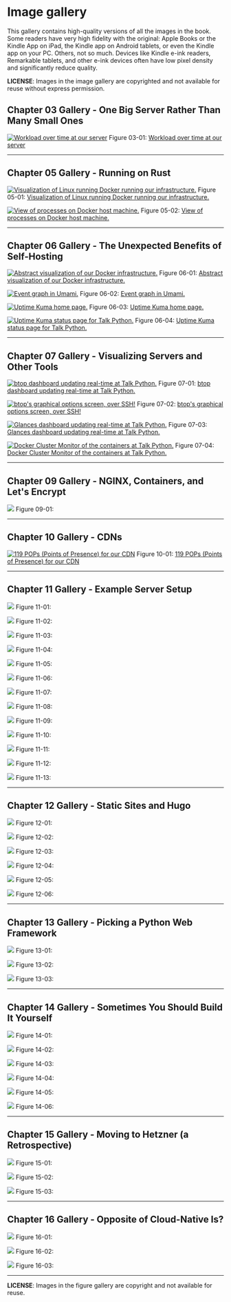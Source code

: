 # Image gallery

This gallery contains high-quality versions of all the images in the book. Some readers have very high fidelity with the original: Apple Books or the Kindle App on iPad, the Kindle app on  Android tablets, or even the Kindle app on your PC. Others, not so much. Devices like Kindle e-ink readers, Remarkable tablets, and other e-ink devices often have low pixel density and significantly reduce quality.


**LICENSE**: Images in the image gallery are copyrighted and not available for reuse without express permission.

## Chapter 03 Gallery - One Big Server Rather Than Many Small Ones

[![Workload over time at our server](figures/03-01-workload-talkpython-apps.png)](figures/03-01-workload-talkpython-apps.png)
Figure 03-01: [Workload over time at our server](figures/03-01-workload-talkpython-apps.png)



----------------------------

## Chapter 05 Gallery - Running on Rust

[![Visualization of Linux running Docker running our infrastructure.](figures/05-01-architecture-tiers.png)](figures/05-01-architecture-tiers.png)
Figure 05-01: [Visualization of Linux running Docker running our infrastructure.](figures/05-01-architecture-tiers.png)


[![View of processes on Docker host machine.](figures/05-02-granian-lots-of-granian.png)](figures/05-02-granian-lots-of-granian.png)
Figure 05-02: [View of processes on Docker host machine.](figures/05-02-granian-lots-of-granian.png)



----------------------------

## Chapter 06 Gallery - The Unexpected Benefits of Self-Hosting

[![Abstract visualization of our Docker infrastructure.](figures/06-01-server-tree.png)](figures/06-01-server-tree.png)
Figure 06-01: [Abstract visualization of our Docker infrastructure.](figures/06-01-server-tree.png)


[![Event graph in Umami.](figures/06-02-events-chart.png)](figures/06-02-events-chart.png)
Figure 06-02: [Event graph in Umami.](figures/06-02-events-chart.png)


[![Uptime Kuma home page.](figures/06-03-uptime-kuma.png)](figures/06-03-uptime-kuma.png)
Figure 06-03: [Uptime Kuma home page.](figures/06-03-uptime-kuma.png)


[![Uptime Kuma status page for Talk Python.](figures/06-04-status-talkpython.png)](figures/06-04-status-talkpython.png)
Figure 06-04: [Uptime Kuma status page for Talk Python.](figures/06-04-status-talkpython.png)



----------------------------

## Chapter 07 Gallery - Visualizing Servers and Other Tools

[![btop dashboard updating real-time at Talk Python.](figures/07-01-btop-dashboard.jpg)](figures/07-01-btop-dashboard.jpg)
Figure 07-01: [btop dashboard updating real-time at Talk Python.](figures/07-01-btop-dashboard.jpg)


[![btop's graphical options screen, over SSH!](figures/07-02-btop-options.jpg)](figures/07-02-btop-options.jpg)
Figure 07-02: [btop's graphical options screen, over SSH!](figures/07-02-btop-options.jpg)


[![Glances dashboard updating real-time at Talk Python.](figures/07-03-glances.jpg)](figures/07-03-glances.jpg)
Figure 07-03: [Glances dashboard updating real-time at Talk Python.](figures/07-03-glances.jpg)


[![Docker Cluster Monitor of the containers at Talk Python.](figures/07-04-docker-cluster-monitor.jpg)](figures/07-04-docker-cluster-monitor.jpg)
Figure 07-04: [Docker Cluster Monitor of the containers at Talk Python.](figures/07-04-docker-cluster-monitor.jpg)



----------------------------

## Chapter 09 Gallery - NGINX, Containers, and Let's Encrypt

[![](figures/05-01-architecture-tiers.png)](figures/05-01-architecture-tiers.png)
Figure 09-01: [](figures/05-01-architecture-tiers.png)



----------------------------

## Chapter 10 Gallery - CDNs

[![119 POPs (Points of Presence) for our CDN](figures/10-01-cdn-pops.jpg)](figures/10-01-cdn-pops.jpg)
Figure 10-01: [119 POPs (Points of Presence) for our CDN](figures/10-01-cdn-pops.jpg)



----------------------------

## Chapter 11 Gallery - Example Server Setup

[![](figures/11-01-hetzner-projects.png)](figures/11-01-hetzner-projects.png)
Figure 11-01: [](figures/11-01-hetzner-projects.png)


[![](figures/11-02-bash-basics.png)](figures/11-02-bash-basics.png)
Figure 11-02: [](figures/11-02-bash-basics.png)


[![](figures/11-03-bash-basics.pngohmyzsh-completion.png)](figures/11-03-bash-basics.pngohmyzsh-completion.png)
Figure 11-03: [](figures/11-03-bash-basics.pngohmyzsh-completion.png)


[![](figures/11-04-pls-listing.png)](figures/11-04-pls-listing.png)
Figure 11-04: [](figures/11-04-pls-listing.png)


[![](figures/11-05-docker-layers.png)](figures/11-05-docker-layers.png)
Figure 11-05: [](figures/11-05-docker-layers.png)


[![](figures/11-06-docker-compose-output-base-images.png)](figures/11-06-docker-compose-output-base-images.png)
Figure 11-06: [](figures/11-06-docker-compose-output-base-images.png)


[![](figures/11-07-video-collector.png)](figures/11-07-video-collector.png)
Figure 11-07: [](figures/11-07-video-collector.png)


[![](figures/11-08-build-video-collector.png)](figures/11-08-build-video-collector.png)
Figure 11-08: [](figures/11-08-build-video-collector.png)


[![](figures/11-09-running-video-collector.png)](figures/11-09-running-video-collector.png)
Figure 11-09: [](figures/11-09-running-video-collector.png)


[![](figures/11-10-service-status.png)](figures/11-10-service-status.png)
Figure 11-10: [](figures/11-10-service-status.png)


[![](figures/11-11-nginx-up.png)](figures/11-11-nginx-up.png)
Figure 11-11: [](figures/11-11-nginx-up.png)


[![](figures/11-07-video-collector.png)](figures/11-07-video-collector.png)
Figure 11-12: [](figures/11-07-video-collector.png)


[![](figures/11-12-deploy-output.png)](figures/11-12-deploy-output.png)
Figure 11-13: [](figures/11-12-deploy-output.png)



----------------------------

## Chapter 12 Gallery - Static Sites and Hugo

[![](figures/12-01-hugo.png)](figures/12-01-hugo.png)
Figure 12-01: [](figures/12-01-hugo.png)


[![](figures/12-02-berkmansolutions-1.png)](figures/12-02-berkmansolutions-1.png)
Figure 12-02: [](figures/12-02-berkmansolutions-1.png)


[![](figures/12-03-berkmansolutions-2.png)](figures/12-03-berkmansolutions-2.png)
Figure 12-03: [](figures/12-03-berkmansolutions-2.png)


[![](figures/12-04-berkmansolutions-3.png)](figures/12-04-berkmansolutions-3.png)
Figure 12-04: [](figures/12-04-berkmansolutions-3.png)


[![](figures/12-05-mkennedy-codes.png)](figures/12-05-mkennedy-codes.png)
Figure 12-05: [](figures/12-05-mkennedy-codes.png)


[![](figures/12-06-talk-python-blog.png)](figures/12-06-talk-python-blog.png)
Figure 12-06: [](figures/12-06-talk-python-blog.png)



----------------------------

## Chapter 13 Gallery - Picking a Python Web Framework

[![](figures/13-01-frameworks.png)](figures/13-01-frameworks.png)
Figure 13-01: [](figures/13-01-frameworks.png)


[![](figures/13-02-webapp-to-quart.png)](figures/13-02-webapp-to-quart.png)
Figure 13-02: [](figures/13-02-webapp-to-quart.png)


[![](figures/13-03-quart-to-async.png)](figures/13-03-quart-to-async.png)
Figure 13-03: [](figures/13-03-quart-to-async.png)



----------------------------

## Chapter 14 Gallery - Sometimes You Should Build It Yourself

[![](figures/14-01-other-podcast.jpg)](figures/14-01-other-podcast.jpg)
Figure 14-01: [](figures/14-01-other-podcast.jpg)


[![](figures/14-02-us-podcast.jpg)](figures/14-02-us-podcast.jpg)
Figure 14-02: [](figures/14-02-us-podcast.jpg)


[![](figures/14-03-courses.jpg)](figures/14-03-courses.jpg)
Figure 14-03: [](figures/14-03-courses.jpg)


[![](figures/14-04-live-youtube.jpg)](figures/14-04-live-youtube.jpg)
Figure 14-04: [](figures/14-04-live-youtube.jpg)


[![](figures/14-05-live-site.jpg)](figures/14-05-live-site.jpg)
Figure 14-05: [](figures/14-05-live-site.jpg)


[![](figures/14-06-twitter-share.jpg)](figures/14-06-twitter-share.jpg)
Figure 14-06: [](figures/14-06-twitter-share.jpg)



----------------------------

## Chapter 15 Gallery - Moving to Hetzner (a Retrospective)

[![](figures/15-01-hetzner-dashboard.png)](figures/15-01-hetzner-dashboard.png)
Figure 15-01: [](figures/15-01-hetzner-dashboard.png)


[![](figures/15-02-hetzner-server.png)](figures/15-02-hetzner-server.png)
Figure 15-02: [](figures/15-02-hetzner-server.png)


[![](figures/15-03-bandwidth-and-cpu-compared.png)](figures/15-03-bandwidth-and-cpu-compared.png)
Figure 15-03: [](figures/15-03-bandwidth-and-cpu-compared.png)



----------------------------

## Chapter 16 Gallery - Opposite of Cloud-Native Is?

[![](figures/16-01-cloud-native-diagram-final.png)](figures/16-01-cloud-native-diagram-final.png)
Figure 16-01: [](figures/16-01-cloud-native-diagram-final.png)


[![](figures/16-01-stack-native-to-scale-final.png)](figures/16-01-stack-native-to-scale-final.png)
Figure 16-02: [](figures/16-01-stack-native-to-scale-final.png)


[![](figures/16-01-stack-native-final.png)](figures/16-01-stack-native-final.png)
Figure 16-03: [](figures/16-01-stack-native-final.png)



----------------------------


**LICENSE**: Images in the figure gallery are copyright and not available for reuse. 

